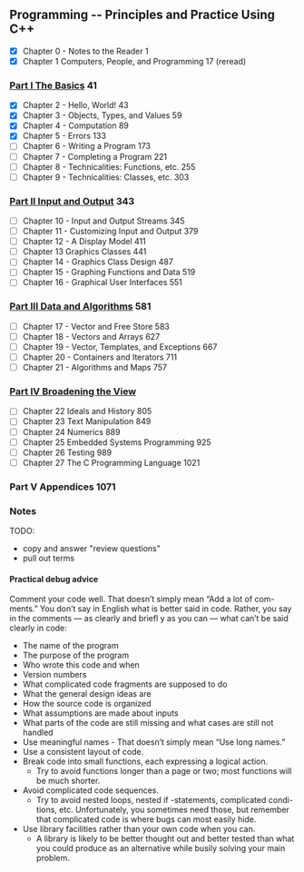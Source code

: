 ## Programming -- Principles and Practice Using C++


- [x] Chapter 0 - Notes to the Reader 1
- [x] Chapter 1 Computers, People, and Programming 17 (reread)

### [Part I The Basics](part1) 41
- [x] Chapter 2 - Hello, World! 43
- [x] Chapter 3 - Objects, Types, and Values 59
- [x] Chapter 4 - Computation 89
- [x] Chapter 5 - Errors 133
- [ ] Chapter 6 - Writing a Program 173
- [ ] Chapter 7 - Completing a Program 221
- [ ] Chapter 8 - Technicalities: Functions, etc. 255
- [ ] Chapter 9 - Technicalities: Classes, etc. 303

### [Part II Input and Output](part2) 343
- [ ] Chapter 10 - Input and Output Streams 345
- [ ] Chapter 11 - Customizing Input and Output 379
- [ ] Chapter 12 - A Display Model 411
- [ ] Chapter 13 Graphics Classes 441
- [ ] Chapter 14 - Graphics Class Design 487
- [ ] Chapter 15 - Graphing Functions and Data 519
- [ ] Chapter 16 - Graphical User Interfaces 551

### [Part III Data and Algorithms](part3) 581
- [ ] Chapter 17 - Vector and Free Store 583
- [ ] Chapter 18 - Vectors and Arrays 627
- [ ] Chapter 19 - Vector, Templates, and Exceptions 667
- [ ] Chapter 20 - Containers and Iterators 711
- [ ] Chapter 21 - Algorithms and Maps 757

### [Part IV Broadening the View](part4)
- [ ] Chapter 22 Ideals and History 805
- [ ] Chapter 23 Text Manipulation 849
- [ ] Chapter 24 Numerics 889
- [ ] Chapter 25 Embedded Systems Programming 925
- [ ] Chapter 26 Testing 989
- [ ] Chapter 27 The C Programming Language 1021

### Part V Appendices 1071


### Notes
TODO: 
- copy and answer "review questions"
- pull out terms

#### Practical debug advice
Comment your code well. That doesn’t simply mean “Add a lot of com-
ments.” You don’t say in English what is better said in code. Rather, you
say in the comments — as clearly and briefl y as you can — what can’t be
said clearly in code:
- The name of the program
- The purpose of the program
- Who wrote this code and when
- Version numbers
- What complicated code fragments are supposed to do
- What the general design ideas are
- How the source code is organized
- What assumptions are made about inputs
- What parts of the code are still missing and what cases are still not handled
- Use meaningful names - That doesn’t simply mean “Use long names.”
- Use a consistent layout of code.
- Break code into small functions, each expressing a logical action.
	- Try to avoid functions longer than a page or two; most functions will be much shorter.
- Avoid complicated code sequences.
	- Try to avoid nested loops, nested if -statements, complicated condi-
	  tions, etc. Unfortunately, you sometimes need those, but remember
	  that complicated code is where bugs can most easily hide.
- Use library facilities rather than your own code when you can.
	- A library is likely to be better thought out and better tested than
	  what you could produce as an alternative while busily solving your
	  main problem.
